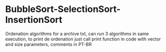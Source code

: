 # BubbleSort-SelectionSort-InsertionSort
Ordenation algorithms for a archive txt, can run 3 algorithms in same execution, to print de ordenation just call print function in code with vector and size parameters, comments in PT-BR
